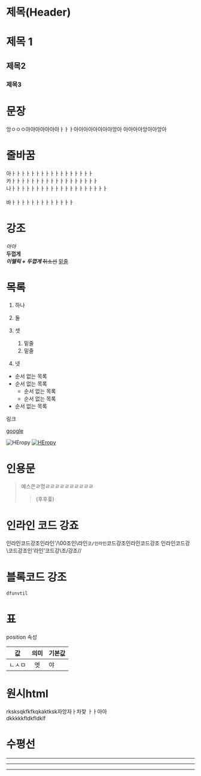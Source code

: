 # 제목(Header)

# 제목 1
## 제목2
### 제목3
# 문장
앙ㅇㅇㅇ아아아아아아아ㅏㅏㅏ아아아아아아아아앙아
아아아아앙아아앙아
# 줄바꿈
아ㅏㅏㅏㅏㅏㅏㅏㅏㅏㅏㅏㅏㅏㅏㅏㅏㅏ  
카ㅏㅏㅏㅏㅏㅏㅏㅏㅏㅏㅏㅏㅏㅏㅏㅏㅏㅏ  
나ㅏㅏㅏㅏㅏㅏㅏㅏㅏㅏㅏㅏㅏㅏㅏㅏㅏㅏㅏㅏ<br/>  
바ㅏㅏㅏㅏㅏㅏㅏㅏㅏㅏㅏㅏㅏ  
# 강조
_아아_  
**두껍게**  
**_이텔릭 + 두껍게_**
~~취소선~~
<u>밑줄</u>

# 목록
1. 하나
1. 둘
1. 셋 
    1. 밑줄
    1. 밑줄

1. 넷

- 순서 없는 목록
- 순서 없는 목록
    - 순서 없는 목록
    - 순서 없는 목록
- 순서 없는 목록

링크

[google](https://www.naver.com "네이버로 이동")

![HEropy](https://heropy.blog/css/images/logo.png)
[![HEropy](https://heropy.blog/css/images/logo.png)](https://papago.naver.com/)
# 인용문

> 예스쓴ㄹ멍ㄹㄹㄹㄹㄹㄹㄹㄹㄹㄹ
>> (후후훟)
# 인라인 코드 강죠

인라인코드강조인라인'/\00조인\라인`코/인라인`코드강조인라인코드강조
인라인코드강\코드강조인'라인'코드강\조/강조//

# 블록코드 강조
```html
dfunvtil


```
# 표
position 속성

값 | 의미 | 기본값
--|:--:|--
ㄴㅅㅁ| 엣 | 야

# 원시html

rksk<span>sqkfkfkqkakt<span>ksk자앙자ㅏ차찿 ㅏㅏ아아<br/>dkkkkkfldkfldklf

# 수평선

---
***
___
